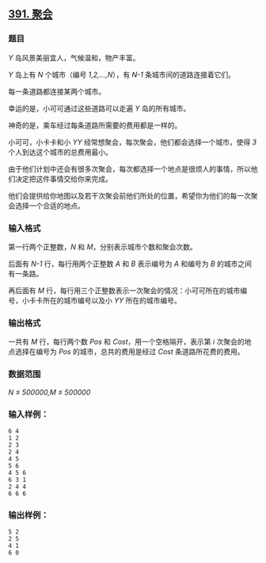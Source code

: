 ## [391. 聚会](https://www.acwing.com/problem/content/393/)

### 题目

*Y* 岛风景美丽宜人，气候温和，物产丰富。

*Y* 岛上有 *N* 个城市（编号 *1,2,…,N*），有 *N-1* 条城市间的道路连接着它们。

每一条道路都连接某两个城市。

幸运的是，小可可通过这些道路可以走遍 *Y* 岛的所有城市。

神奇的是，乘车经过每条道路所需要的费用都是一样的。

小可可，小卡卡和小 *YY* 经常想聚会，每次聚会，他们都会选择一个城市，使得 *3* 个人到达这个城市的总费用最小。

由于他们计划中还会有很多次聚会，每次都选择一个地点是很烦人的事情，所以他们决定把这件事情交给你来完成。

他们会提供给你地图以及若干次聚会前他们所处的位置，希望你为他们的每一次聚会选择一个合适的地点。

### 输入格式

第一行两个正整数，*N* 和 *M*，分别表示城市个数和聚会次数。

后面有 *N-1* 行，每行用两个正整数 *A* 和 *B* 表示编号为 *A* 和编号为 *B* 的城市之间有一条路。

再后面有 *M* 行，每行用三个正整数表示一次聚会的情况：小可可所在的城市编号，小卡卡所在的城市编号以及小 *YY* 所在的城市编号。

### 输出格式

一共有 *M* 行，每行两个数 *Pos* 和 *Cost*，用一个空格隔开，表示第 *i* 次聚会的地点选择在编号为 *Pos* 的城市，总共的费用是经过 *Cost* 条道路所花费的费用。

### 数据范围

*N ≤ 500000,M ≤ 500000*

### 输入样例：

```
6 4
1 2
2 3
2 4
4 5
5 6
4 5 6
6 3 1
2 4 4
6 6 6
```

### 输出样例：

```
5 2
2 5
4 1
6 0
```
